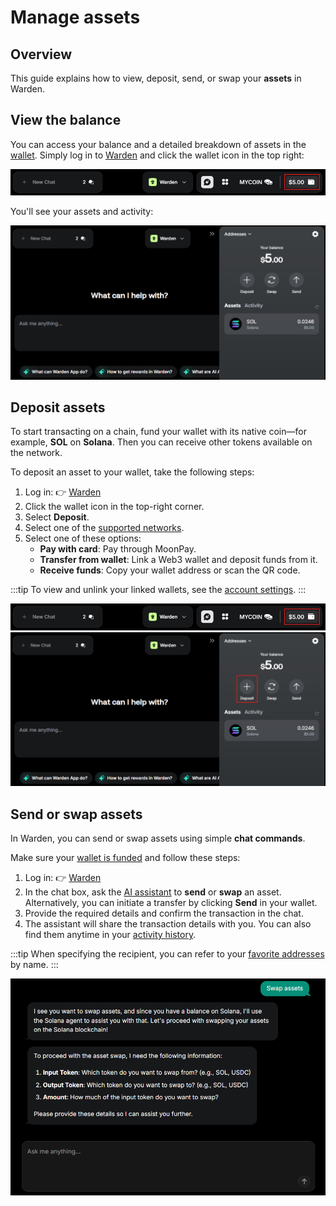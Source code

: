 ﻿---
sidebar_position: 5
---

# Manage assets

## Overview

This guide explains how to view, deposit, send, or swap your **assets** in Warden.

## View the balance

You can access your balance and a detailed breakdown of assets in the [wallet](manage-your-wallet). Simply log in to [Warden](https://app.wardenprotocol.org) and click the wallet icon in the top right:

![Access your wallet in Warden](../../static/img/warden-app/manage-your-wallet-1.png)

You'll see your assets and activity:

![Access your wallet in Warden](../../static/img/warden-app/manage-your-wallet-2.png)

## Deposit assets

To start transacting on a chain, fund your wallet with its native coin—for example, **SOL** on **Solana**. Then you can receive other tokens available on the network.

To deposit an asset to your wallet, take the following steps:

1. Log in: 👉 [Warden](https://app.wardenprotocol.org)
2. Click the wallet icon in the top-right corner.
3. Select **Deposit**.
4. Select one of the [supported networks](#supported-networks).
5. Select one of these options:
   - **Pay with card**: Pay through MoonPay.
   - **Transfer from wallet**: Link a Web3 wallet and deposit funds from it. 
   - **Receive funds**: Copy your wallet address or scan the QR code.

:::tip
To view and unlink your linked wallets, see the [account settings](manage-your-wallet#configure-the-wallet).
:::

![Access your wallet in Warden](../../static/img/warden-app/manage-your-wallet-1.png)
![Deposit assets in Warden](../../static/img/warden-app/manage-assets-1.png)

## Send or swap assets

In Warden, you can send or swap assets using simple **chat commands**.

Make sure your [wallet is funded](#deposit-assets) and follow these steps:

1. Log in: 👉 [Warden](https://app.wardenprotocol.org)
2. In the chat box, ask the [AI assistant](use-the-chat) to **send** or **swap** an asset. Alternatively, you can initiate a transfer by clicking **Send** in your wallet.
4. Provide the required details and confirm the transaction in the chat.
5. The assistant will share the transaction details with you. You can also find them anytime in your [activity history](manage-your-wallet#view-the-balance--activity).

:::tip
When specifying the recipient, you can refer to your [favorite addresses](manage-your-wallet#configure-the-wallet) by name.
:::

![Send assets in Warden](../../static/img/warden-app/manage-assets-3.png)

